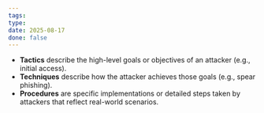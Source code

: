 ```yaml
---
tags: 
type: 
date: 2025-08-17
done: false
---
```

- **Tactics** describe the high-level goals or objectives of an attacker (e.g., initial access).
- **Techniques** describe how the attacker achieves those goals (e.g., spear phishing).
- **Procedures** are specific implementations or detailed steps taken by attackers that reflect real-world scenarios.
